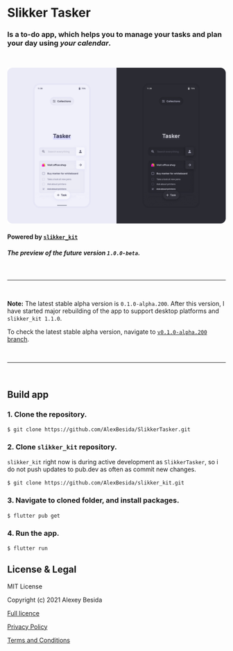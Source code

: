 # **Slikker Tasker**
### Is a to-do app, which helps you to manage your tasks and plan your day using *your calendar*.

<br>

![UI Preview](./res/Preview1.png)
#### Powered by [`slikker_kit`](https://github.com/AlexBesida/slikker_kit)
##### The preview of the future version `1.0.0-beta`.

<br>

___

<br>

**Note:** The latest stable alpha version is `0.1.0-alpha.200`. After this version, I have started major rebuilding of the app to support desktop platforms and `slikker_kit 1.1.0`.

To check the latest stable alpha version, navigate to [`v0.1.0-alpha.200` branch](https://github.com/AlexBesida/SlikkerTasker/tree/v0.1.0-alpha.200).

<br>

___

<br>


## Build app

### 1. Clone the repository.
```shell
$ git clone https://github.com/AlexBesida/SlikkerTasker.git
```
### 2. Clone `slikker_kit` repository.
`slikker_kit` right now is during active development as `SlikkerTasker`, so i do not push updates to pub.dev as often as commit new changes.
```shell
$ git clone https://github.com/AlexBesida/slikker_kit.git
```
### 3. Navigate to cloned folder, and install packages.
```shell
$ flutter pub get
```
### 4. Run the app.
```shell
$ flutter run
```

## License & Legal
MIT License

Copyright (c) 2021 Alexey Besida

[Full licence](LICENSE.md)

[Privacy Policy](PRIVACY.md)

[Terms and Conditions](TERMS.md)